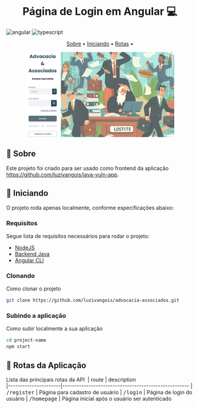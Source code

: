 [TYPESCRIPT__BADGE]: https://img.shields.io/badge/typescript-D4FAFF?style=for-the-badge&logo=typescript
[ANGULAR__BADGE]: https://img.shields.io/badge/Angular-red?style=for-the-badge&logo=angular

<h1 align="center" style="font-weight: bold;"> Página de Login em Angular 💻</h1>

![angular][ANGULAR__BADGE]
![typescript][TYPESCRIPT__BADGE]

<p align="center">
 <a href="#about">Sobre</a> • 
 <a href="#started">Iniciando</a> • 
  <a href="#started">Rotas</a> •  
</p>


<p align="center">
    <img src="./.github/tela-login.png" alt="Image Example" width="400px">
</p>

<h2 id="started">📌 Sobre</h2>

Este projeto foi criado para ser usado como frontend da aplicação https://github.com/luzivangois/java-vuln-app.

<h2 id="started">🚀 Iniciando</h2>

O projeto roda apenas localmente, conforme especificações abaixo:

<h3>Requisitos</h3>

Segue lista de requisitos necessários para rodar o projeto:

- [NodeJS](https://nodejs.org/en)
- [Backend Java](https://github.com/luzivangois/java-vuln-app)
- [Angular CLI](https://angular.io/cli)

<h3>Clonando</h3>

Como clonar o projeto
```bash
git clone https://github.com/luzivangois/advocacia-associados.git
```

<h3>Subindo a aplicação</h3>

Como subir localmente a sua aplicação

```bash
cd project-name
npm start
```

<h2 id="routes">📍 Rotas da Aplicação</h2>

Lista das principais rotas da API
​
| route               | description                                          
|----------------------|-----------------------------------------------------
| <kbd>/register</kbd>     | Página para cadastro de usuário
| <kbd>/login</kbd>     | Página de login do usuário
| <kbd>/homepage</kbd>     | Página inicial após o usuário ser autenticado
